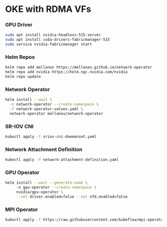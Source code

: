 # OKE with RDMA VFs

### GPU Driver
```sh
sudo apt install nvidia-headless-515-server
sudo apt install cuda-drivers-fabricmanager-515
sudo service nvidia-fabricmanager start
```

### Helm Repos
```sh
helm repo add mellanox https://mellanox.github.io/network-operator
helm repo add nvidia https://helm.ngc.nvidia.com/nvidia
helm repo update
```

### Network Operator
```sh
helm install --wait \
  -n network-operator --create-namespace \
  -f network-operator-values.yaml \
  network-operator mellanox/network-operator
```

### SR-IOV CNI
```sh
kubectl apply -f sriov-cni-daemonset.yaml
```

### Network Attachment Definition
```sh
kubectl apply -f network-attachment-definition.yaml
```

### GPU Operator
```sh
helm install --wait --generate-name \                                                                         
     -n gpu-operator --create-namespace \
     nvidia/gpu-operator \
     --set driver.enabled=false --set nfd.enabled=false
```

### MPI Operator
```sh
kubectl apply -f https://raw.githubusercontent.com/kubeflow/mpi-operator/master/deploy/v2beta1/mpi-operator.yaml
```
